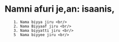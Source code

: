 

# Namni afuri je,an: isaanis,


        1. Nama biyya jiru <br/>
        2. Nama Biyyaaf jiru <br/>
        3. Nama biyyatti jiru <br/>
        5  Nama biyyee jiru <br/>
